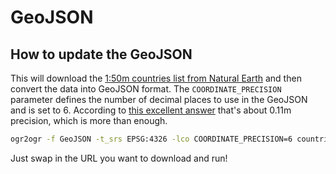 # GeoJSON

## How to update the GeoJSON
This will download the [1:50m countries list from Natural Earth](https://www.naturalearthdata.com/downloads/50m-cultural-vectors/10m-admin-0-countries/) and then convert the data into GeoJSON format.
The `COORDINATE_PRECISION` parameter defines the number of decimal places to use in the GeoJSON and is set to 6.
According to [this excellent answer](https://gis.stackexchange.com/questions/8650/measuring-accuracy-of-latitude-and-longitude/8674#8674) that's about 0.11m precision, which is more than enough.

```bash
ogr2ogr -f GeoJSON -t_srs EPSG:4326 -lco COORDINATE_PRECISION=6 countries.geojson /vsizip/vsicurl/https://www.naturalearthdata.com/http//www.naturalearthdata.com/download/50m/cultural/ne_10m_admin_0_countries.zip
```

Just swap in the URL you want to download and run!
